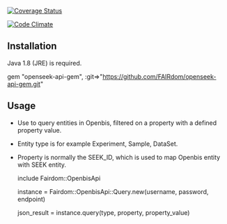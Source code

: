 <!-- [![Build Status](https://travis-ci.org/FAIRdom/openseek-api-gem.png?branch=master)](https://travis-ci.org/FAIRdom/openseek-api-gem) -->

[![Coverage Status](https://coveralls.io/repos/github/FAIRdom/openseek-api/badge.svg)](https://coveralls.io/github/FAIRdom/openseek-api)

[![Code Climate](https://codeclimate.com/github/FAIRdom/openseek-api-gem/badges/gpa.svg)](https://codeclimate.com/github/FAIRdom/openseek-api-gem)

## Installation

Java 1.8 (JRE) is required.

  gem "openseek-api-gem", :git=>"https://github.com/FAIRdom/openseek-api-gem.git"

## Usage

*   Use to query entities in Openbis, filtered on a property with a defined property value. 
*   Entity type is for example Experiment, Sample, DataSet.
*   Property is normally the SEEK_ID, which is used to map Openbis entity with SEEK entity.

    include Fairdom::OpenbisApi
    
    instance = Fairdom::OpenbisApi::Query.new(username, password, endpoint)
    
    json_result = instance.query(type, property, property_value)